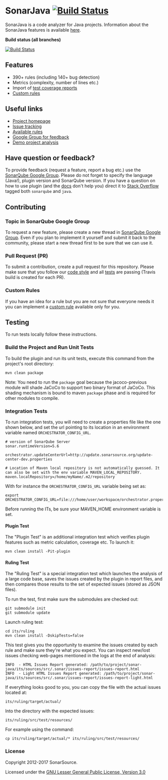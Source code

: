 SonarJava [![Build Status](https://travis-ci.org/SonarSource/sonar-java.svg?branch=master)](https://travis-ci.org/SonarSource/sonar-java) 
==========

SonarJava is a code analyzer for Java projects. Information about the SonarJava features is available [here](https://www.sonarsource.com/why-us/products/languages/java.html).

**Build status (all branches)**

[![Build Status](https://api.travis-ci.org/SonarSource/sonar-java.svg)](https://travis-ci.org/SonarSource/sonar-java)

Features
--------

* 390+ rules (including 140+ bug detection)
* Metrics (complexity, number of lines etc.)
* Import of [test coverage reports](https://docs.sonarqube.org/display/PLUG/Code+Coverage+by+Unit+Tests+for+Java+Project)
* [Custom rules](https://docs.sonarqube.org/display/PLUG/Custom+Rules+for+Java)

Useful links
------------

* [Project homepage](https://docs.sonarqube.org/display/PLUG/SonarJava)
* [Issue tracking](https://jira.sonarsource.com/browse/SONARJAVA/)
* [Available rules](https://nemo.sonarqube.org/coding_rules#languages=java|repositories=squid)
* [Google Group for feedback](https://groups.google.com/forum/#!forum/sonarqube)
* [Demo project analysis](https://nemo.sonarqube.org/overview?id=org.sonarsource.sonarqube%3Asonarqube)

Have question or feedback?
--------------------------

To provide feedback (request a feature, report a bug etc.) use the [SonarQube Google Group](https://groups.google.com/forum/#!forum/sonarqube). Please do not forget to specify the language (Java!), plugin version and SonarQube version.
If you have a question on how to use plugin (and the [docs](https://docs.sonarqube.org/display/PLUG/SonarJava) don't help you) direct it to [Stack Overflow](https://stackoverflow.com/questions/tagged/sonarqube+java) tagged both `sonarqube` and `java`.

Contributing
------------

### Topic in SonarQube Google Group

To request a new feature, please create a new thread in [SonarQube Google Group](https://groups.google.com/forum/#!forum/sonarqube). Even if you plan to implement it yourself and submit it back to the community, please start a new thread first to be sure that we can use it.

### Pull Request (PR)

To submit a contribution, create a pull request for this repository. Please make sure that you follow our [code style](https://github.com/SonarSource/sonar-developer-toolset#code-style) and all [tests](#testing) are passing (Travis build is created for each PR).

### Custom Rules

If you have an idea for a rule but you are not sure that everyone needs it you can implement a [custom rule](https://docs.sonarqube.org/display/PLUG/Custom+Rules+for+Java) available only for you.

<a name="testing"></a>
Testing
-------

To run tests locally follow these instructions.

### Build the Project and Run Unit Tests

To build the plugin and run its unit tests, execute this command from the project's root directory:

    mvn clean package

Note: You need to run the `package` goal because the jacoco-previous module will shade JaCoCo to support two binary format of JaCoCo. This shading mechanism is bound to maven `package` phase and is required for other modules to compile.

### Integration Tests

To run integration tests, you will need to create a properties file like the one shown below, and set the url pointing to its location in an environment variable named `ORCHESTRATOR_CONFIG_URL`.

    # version of SonarQube Server
    sonar.runtimeVersion=5.6

    orchestrator.updateCenterUrl=http://update.sonarsource.org/update-center-dev.properties
    
    # Location of Maven local repository is not automatically guessed. It can also be set with the env variable MAVEN_LOCAL_REPOSITORY.
    maven.localRepository=/home/myName/.m2/repository

With for instance the `ORCHESTRATOR_CONFIG_URL` variable being set as: 

    export ORCHESTRATOR_CONFIG_URL=file:///home/user/workspace/orchestrator.properties

Before running the ITs, be sure your MAVEN_HOME environment variable is set.

#### Plugin Test

The "Plugin Test" is an additional integration test which verifies plugin features such as metric calculation, coverage etc. To launch it:

    mvn clean install -Pit-plugin

#### Ruling Test

The "Ruling Test" is a special integration test which launches the analysis of a large code base, saves the issues created by the plugin in report files, and then compares those results to the set of expected issues (stored as JSON files).

To run the test, first make sure the submodules are checked out:

    git submodule init 
    git submodule update

Launch ruling test:

    cd its/ruling
    mvn clean install -DskipTests=false

This test gives you the opportunity to examine the issues created by each rule and make sure they're what you expect. You can inspect new/lost issues checking web-pages mentioned in the logs at the end of analysis:

    INFO  - HTML Issues Report generated: /path/to/project/sonar-java/its/sources/src/.sonar/issues-report/issues-report.html
    INFO  - Light HTML Issues Report generated: /path/to/project/sonar-java/its/sources/src/.sonar/issues-report/issues-report-light.html

If everything looks good to you, you can copy the file with the actual issues located at:

    its/ruling/target/actual/

Into the directory with the expected issues:

    its/ruling/src/test/resources/

For example using the command:

    cp its/ruling/target/actual/* its/ruling/src/test/resources/

### License

Copyright 2012-2017 SonarSource.

Licensed under the [GNU Lesser General Public License, Version 3.0](https://www.gnu.org/licenses/lgpl.txt)
